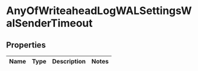 # AnyOfWriteaheadLogWALSettingsWalSenderTimeout

## Properties
Name | Type | Description | Notes
------------ | ------------- | ------------- | -------------
